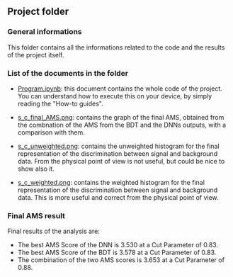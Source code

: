 ## Project folder
### General informations
This folder contains all the informations related to the code and the results of the project itself.

### List of the documents in the folder

- [Program.ipynb](https://github.com/JustWhit3/Software_and_Computing_program/blob/master/Project/Program.ipynb): this document contains the whole code of the project. You can understand how to execute this on your device, by simply reading the "How-to guides".

- [s_c_final_AMS.png](https://github.com/JustWhit3/Software_and_Computing_program/blob/master/Project/s_c_final_AMS.png): contains the graph of the final AMS, obtained from the combnation of the AMS from the BDT and the DNNs outputs, with a comparison with them.

- [s_c_unweighted.png](https://github.com/JustWhit3/Software_and_Computing_program/blob/master/Project/s_c_unweighted.png): contains the unweighted histogram for the final representation of the discrimination between signal and background data. From the physical point of view is not useful, but could be nice to show also it.

- [s_c_weighted.png](https://github.com/JustWhit3/Software_and_Computing_program/blob/master/Project/s_c_weighted.png): contains the weighted histogram for the final representation of the discrimination between signal and background data. This is more useful and correct from the physical point of view.

### Final AMS result
Final results of the analysis are:
+ The best AMS Score of the DNN is 3.530 at a Cut Parameter of 0.83.
+ The best AMS Score of the BDT is 3.578 at a Cut Parameter of 0.83.
+ The combination of the two AMS scores is 3.653 at a Cut Parameter of 0.88.
